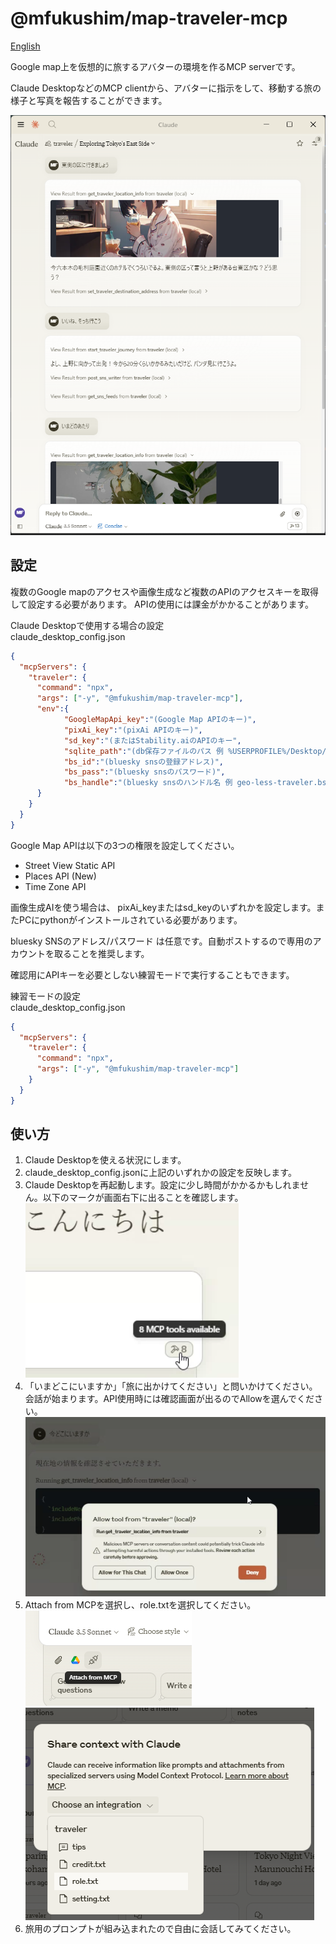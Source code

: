 # @mfukushim/map-traveler-mcp

[English](./README.md)

Google map上を仮想的に旅するアバターの環境を作るMCP serverです。

Claude DesktopなどのMCP clientから、アバターに指示をして、移動する旅の様子と写真を報告することができます。

![img.png](img.png)

## 設定

複数のGoogle mapのアクセスや画像生成など複数のAPIのアクセスキーを取得して設定する必要があります。
APIの使用には課金がかかることがあります。

Claude Desktopで使用する場合の設定  
claude_desktop_config.json
```json
{
  "mcpServers": {
    "traveler": {
      "command": "npx",
      "args": ["-y", "@mfukushim/map-traveler-mcp"],
      "env":{
      	  	"GoogleMapApi_key":"(Google Map APIのキー)",
            "pixAi_key":"(pixAi APIのキー)",
			"sd_key":"(またはStability.aiのAPIのキー",
			"sqlite_path":"(db保存ファイルのパス 例 %USERPROFILE%/Desktop/traveler.sqlite など)",
			"bs_id":"(bluesky snsの登録アドレス)",
			"bs_pass":"(bluesky snsのパスワード)",
			"bs_handle":"(bluesky snsのハンドル名 例 geo-less-traveler.bsky.social など)"
      }
    }
  }
}
```
Google Map APIは以下の3つの権限を設定してください。  
- Street View Static API
- Places API (New)
- Time Zone API


画像生成AIを使う場合は、 pixAi_keyまたはsd_keyのいずれかを設定します。またPCにpythonがインストールされている必要があります。 

bluesky SNSのアドレス/パスワード は任意です。自動ポストするので専用のアカウントを取ることを推奨します。  

確認用にAPIキーを必要としない練習モードで実行することもできます。

練習モードの設定  
claude_desktop_config.json
```json
{
  "mcpServers": {
    "traveler": {
      "command": "npx",
      "args": ["-y", "@mfukushim/map-traveler-mcp"]
    }
  }
}
```

## 使い方

1. Claude Desktopを使える状況にします。
2. claude_desktop_config.jsonに上記のいずれかの設定を反映します。
3. Claude Desktopを再起動します。設定に少し時間がかかるかもしれません。以下のマークが画面右下に出ることを確認します。  
![img_1.png](img_1.png)
4. 「いまどこにいますか」「旅に出かけてください」と問いかけてください。会話が始まります。API使用時には確認画面が出るのでAllowを選んでください。
![img_4.png](img_4.png)
5. Attach from MCPを選択し、role.txtを選択してください。
![img_2.png](img_2.png)
![img_3.png](img_3.png)
6. 旅用のプロンプトが組み込まれたので自由に会話してみてください。
